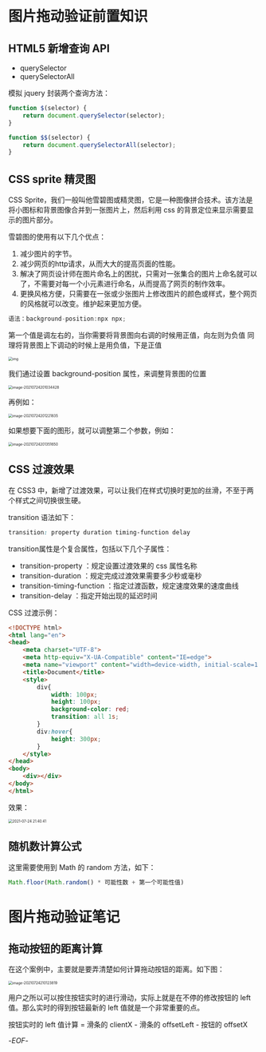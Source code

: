 # 图片拖动验证前置知识



## HTML5 新增查询 API



- querySelector
- querySelectorAll



模拟 jquery 封装两个查询方法：



```js
function $(selector) {
  	return document.querySelector(selector);
}

function $$(selector) {
    return document.querySelectorAll(selector);
}
```



## CSS sprite 精灵图



CSS Sprite，我们一般叫他雪碧图或精灵图，它是一种图像拼合技术。该方法是将小图标和背景图像合并到一张图片上，然后利用 css 的背景定位来显示需要显示的图片部分。



雪碧图的使用有以下几个优点：



1. 减少图片的字节。
2. 减少网页的http请求，从而大大的提高页面的性能。
3. 解决了网页设计师在图片命名上的困扰，只需对一张集合的图片上命名就可以了，不需要对每一个小元素进行命名，从而提高了网页的制作效率。
4. 更换风格方便，只需要在一张或少张图片上修改图片的颜色或样式，整个网页的风格就可以改变。维护起来更加方便。



```js
语法：background-position:npx npx;
```



第一个值是调左右的，当你需要将背景图向右调的时候用正值，向左则为负值 同理将背景图上下调动的时候上是用负值，下是正值



<img src="https://xiejie-typora.oss-cn-chengdu.aliyuncs.com/2021-07-24-120427.png" alt="img" style="zoom:50%;" />



我们通过设置 background-position 属性，来调整背景图的位置

<img src="https://xiejie-typora.oss-cn-chengdu.aliyuncs.com/2021-07-24-121034.png" alt="image-20210724201034428" style="zoom:50%;" />



再例如：



<img src="https://xiejie-typora.oss-cn-chengdu.aliyuncs.com/2021-07-24-121222.png" alt="image-20210724201221835" style="zoom:50%;" />



如果想要下面的图形，就可以调整第二个参数，例如：



<img src="https://xiejie-typora.oss-cn-chengdu.aliyuncs.com/2021-07-24-121352.png" alt="image-20210724201351650" style="zoom:50%;" />



## CSS 过渡效果



在 CSS3 中，新增了过渡效果，可以让我们在样式切换时更加的丝滑，不至于两个样式之间切换很生硬。



transition 语法如下：



```css
transition: property duration timing-function delay 
```



transition属性是个复合属性，包括以下几个子属性：



- transition-property ：规定设置过渡效果的 css 属性名称
- transition-duration ：规定完成过渡效果需要多少秒或毫秒
- transition-timing-function ：指定过渡函数，规定速度效果的速度曲线
- transition-delay ：指定开始出现的延迟时间



CSS 过渡示例：



```html
<!DOCTYPE html>
<html lang="en">
<head>
    <meta charset="UTF-8">
    <meta http-equiv="X-UA-Compatible" content="IE=edge">
    <meta name="viewport" content="width=device-width, initial-scale=1.0">
    <title>Document</title>
    <style>
        div{
            width: 100px;
            height: 100px;
            background-color: red;
            transition: all 1s;
        }
        div:hover{
            height: 300px;
        }
    </style>
</head>
<body>
    <div></div>
</body>
</html>
```



效果：



<img src="https://xiejie-typora.oss-cn-chengdu.aliyuncs.com/2021-07-24-134109.gif" alt="2021-07-24 21.40.41" style="zoom:50%;" />



## 随机数计算公式



这里需要使用到 Math 的 random 方法，如下：



```js
Math.floor(Math.random() * 可能性数 + 第一个可能性值)
```





# 图片拖动验证笔记



## 拖动按钮的距离计算



在这个案例中，主要就是要弄清楚如何计算拖动按钮的距离。如下图：



<img src="https://xiejie-typora.oss-cn-chengdu.aliyuncs.com/2021-07-24-130124.png" alt="image-20210724210123819" style="zoom:50%;" />



用户之所以可以按住按钮实时的进行滑动，实际上就是在不停的修改按钮的 left 值。那么实时的得到按钮最新的 left 值就是一个非常重要的点。



按钮实时的 left 值计算 = 滑条的 clientX - 滑条的 offsetLeft - 按钮的 offsetX



-*EOF*-

